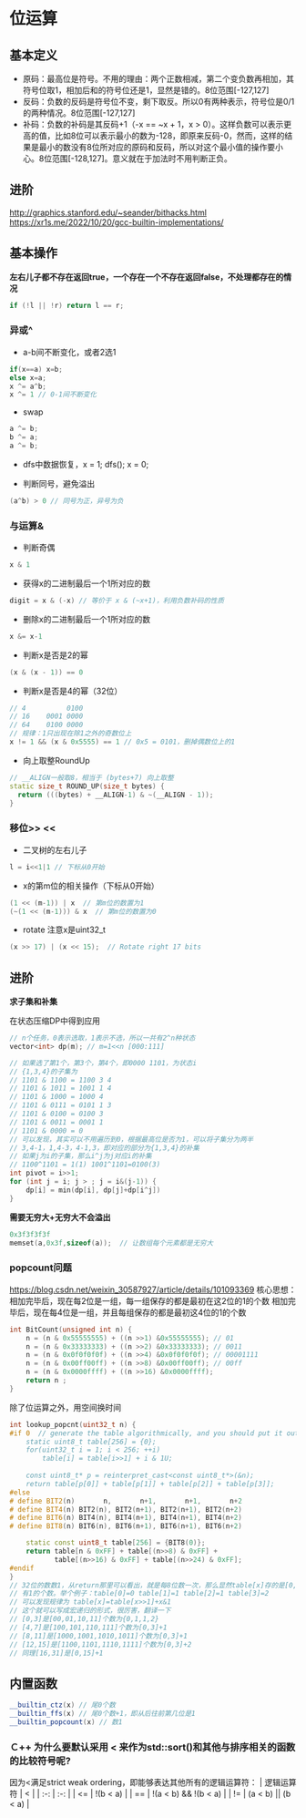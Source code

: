 # 位运算
## 基本定义
- 原码：最高位是符号。不用的理由：两个正数相减，第二个变负数再相加，其符号位取1，相加后和的符号位还是1，显然是错的。8位范围[-127,127]
- 反码：负数的反码是符号位不变，剩下取反。所以0有两种表示，符号位是0/1的两种情况。8位范围[-127,127]
- 补码：负数的补码是其反码+1（-x == ~x + 1，x > 0）。这样负数可以表示更高的值，比如8位可以表示最小的数为-128，即原来反码-0，然而，这样的结果是最小的数没有8位所对应的原码和反码，所以对这个最小值的操作要小心。8位范围[-128,127]。意义就在于加法时不用判断正负。



## 进阶
http://graphics.stanford.edu/~seander/bithacks.html
https://xr1s.me/2022/10/20/gcc-builtin-implementations/

## 基本操作
**左右儿子都不存在返回true，一个存在一个不存在返回false，不处理都存在的情况**
```cpp
if (!l || !r) return l == r;
```

### 异或^
* a-b间不断变化，或者2选1
```cpp
if(x==a) x=b;
else x=a; 
x ^= a^b;
x ^= 1 // 0-1间不断变化
```
* swap
```cpp
a ^= b;
b ^= a;
a ^= b;
```
* dfs中数据恢复，x = 1; dfs(); x = 0;

* 判断同号，避免溢出
```cpp
(a^b) > 0 // 同号为正，异号为负
```

### 与运算&
* 判断奇偶
```cpp
x & 1
```

* 获得x的二进制最后一个1所对应的数
```cpp
digit = x & (-x) // 等价于 x & (~x+1)，利用负数补码的性质
```
* 删除x的二进制最后一个1所对应的数
```cpp
x &= x-1
```
* 判断x是否是2的幂
```cpp
(x & (x - 1)) == 0
```

* 判断x是否是4的幂（32位）
```cpp
// 4          0100 
// 16    0001 0000
// 64    0100 0000
// 规律：1只出现在除1之外的奇数位上
x != 1 && (x & 0x5555) == 1 // 0x5 = 0101，删掉偶数位上的1
```

* 向上取整RoundUp
```cpp
// __ALIGN一般取8，相当于 (bytes+7) 向上取整
static size_t ROUND_UP(size_t bytes) {
  return (((bytes) + __ALIGN-1) & ~(__ALIGN - 1));
}
```

### 移位>> <<
* 二叉树的左右儿子
```cpp
l = i<<1|1 // 下标从0开始
```

* x的第m位的相关操作（下标从0开始）
```cpp
(1 << (m-1)) | x  // 第m位的数置为1
(~(1 << (m-1))) & x  // 第m位的数置为0
```

* rotate 注意x是uint32_t
```cpp
(x >> 17) | (x << 15);  // Rotate right 17 bits
```



## 进阶
**求子集和补集**

在状态压缩DP中得到应用
```cpp
// n个任务，0表示选取，1表示不选，所以一共有2^n种状态
vector<int> dp(m); // m=1<<n [000:111]

// 如果选了第1个，第3个，第4个，即0000 1101，为状态i
// {1,3,4}的子集为
// 1101 & 1100 = 1100 3 4
// 1101 & 1011 = 1001 1 4
// 1101 & 1000 = 1000 4
// 1101 & 0111 = 0101 1 3
// 1101 & 0100 = 0100 3
// 1101 & 0011 = 0001 1
// 1101 & 0000 = 0
// 可以发现，其实可以不用遍历到0，根据最高位是否为1，可以将子集分为两半
// 3,4-1，1,4-3，4-1,3，即对应的部分为{1,3,4}的补集
// 如果j为i的子集，那么i^j为j对应i的补集
// 1100^1101 = 1(1) 1001^1101=0100(3)
int pivot = i>>1;
for (int j = i; j > ; j = i&(j-1)) {
    dp[i] = min(dp[i], dp[j]+dp[i^j])
}


```







**需要无穷大+无穷大不会溢出**
```cpp
0x3f3f3f3f
memset(a,0x3f,sizeof(a));  // 让数组每个元素都是无穷大
```



### popcount问题
https://blog.csdn.net/weixin_30587927/article/details/101093369
核心思想：相加完毕后，现在每2位是一组，每一组保存的都是最初在这2位的1的个数
相加完毕后，现在每4位是一组，并且每组保存的都是最初这4位的1的个数
```cpp
int BitCount(unsigned int n) { 
    n = (n & 0x55555555) + ((n >>1) &0x55555555); // 01
    n = (n & 0x33333333) + ((n >>2) &0x33333333); // 0011
    n = (n & 0x0f0f0f0f) + ((n >>4) &0x0f0f0f0f); // 00001111
    n = (n & 0x00ff00ff) + ((n >>8) &0x00ff00ff); // 00ff
    n = (n & 0x0000ffff) + ((n >>16) &0x0000ffff); 
    return n ; 
}

```

除了位运算之外，用空间换时间
```cpp
int lookup_popcnt(uint32_t n) {
#if 0  // generate the table algorithmically, and you should put it outside.
    static uint8_t table[256] = {0};
    for(uint32_t i = 1; i < 256; ++i)
        table[i] = table[i>>1] + i & 1U;
    
    const uint8_t* p = reinterpret_cast<const uint8_t*>(&n);
    return table[p[0]] + table[p[1]] + table[p[2]] + table[p[3]];
#else
# define BIT2(n)       n,       n+1,       n+1,       n+2
# define BIT4(n) BIT2(n), BIT2(n+1), BIT2(n+1), BIT2(n+2)
# define BIT6(n) BIT4(n), BIT4(n+1), BIT4(n+1), BIT4(n+2)
# define BIT8(n) BIT6(n), BIT6(n+1), BIT6(n+1), BIT6(n+2)

    static const uint8_t table[256] = {BIT8(0)};
    return table[n & 0xFF] + table[(n>>8) & 0xFF] +
           table[(n>>16) & 0xFF] + table[(n>>24) & 0xFF];
#endif          
}
// 32位的数数1，从return那里可以看出，就是每8位数一次，那么显然table[x]存的是[0,255]（2^8=256）
// 有1的个数。举个例子：table[0]=0 table[1]=1 table[2]=1 table[3]=2
// 可以发现规律为 table[x]=table[x>>1]+x&1
// 这个就可以写成宏递归的形式，很厉害，翻译一下
// [0,3]是[00,01,10,11]个数为{0,1,1,2}
// [4,7]是[100,101,110,111]个数为[0,3]+1
// [8,11]是[1000,1001,1010,1011]个数为[0,3]+1
// [12,15]是[1100,1101,1110,1111]个数为[0,3]+2
// 同理[16,31]是[0,15]+1
```




## 内置函数

```cpp
__builtin_ctz(x) // 尾0个数
__builtin_ffs(x) // 尾0个数+1，即从后往前第几位是1
__builtin_popcount(x) // 数1
```



### Ｃ++ 为什么要默认采用 < 来作为std::sort()和其他与排序相关的函数的比较符号呢?

因为<满足strict weak ordering，即能够表达其他所有的逻辑运算符：
| 逻辑运算符 | < |
| :-: | :-: |
| <= | !(b < a) |
| == | !(a < b) && !(b < a) |
| != | (a < b) \|\| (b < a) |
